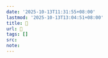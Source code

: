 ```yaml
---
date: '2025-10-13T11:31:55+08:00'
lastmod: '2025-10-13T13:04:51+08:00'
title: 󰫆
url: 󰫆
tags: []
src:
note:
---
```

